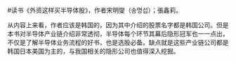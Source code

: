 #读书《外资这样买半导体股》，作者宋明燮（송명섭）；張鑫莉。

从内容上来看，作者应该是韩国的，因为其中介绍的股票名字都是韩国公司。但是本书对半导体产业链介绍非常透彻，半导体每个环节其幕后隐形冠军也一一点出，不仅是了解半导体业务流程的好书，也是选股必备。缺点就是这些产业链公司都是韩国日本美国为主的，与我国相关的隐形公司也值得深入挖掘。